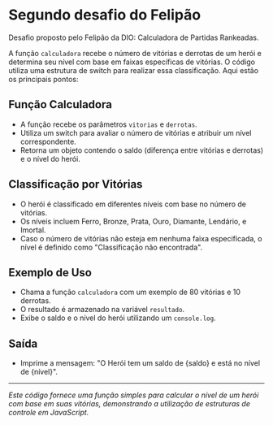 # Segundo desafio do Felipão 
Desafio proposto pelo Felipão da DIO: Calculadora de Partidas Rankeadas.


A função `calculadora` recebe o número de vitórias e derrotas de um herói e determina seu nível com base em faixas específicas de vitórias. O código utiliza uma estrutura de switch para realizar essa classificação. Aqui estão os principais pontos:

## Função Calculadora
- A função recebe os parâmetros `vitorias` e `derrotas`.
- Utiliza um switch para avaliar o número de vitórias e atribuir um nível correspondente.
- Retorna um objeto contendo o saldo (diferença entre vitórias e derrotas) e o nível do herói.

## Classificação por Vitórias
- O herói é classificado em diferentes níveis com base no número de vitórias.
- Os níveis incluem Ferro, Bronze, Prata, Ouro, Diamante, Lendário, e Imortal.
- Caso o número de vitórias não esteja em nenhuma faixa especificada, o nível é definido como "Classificação não encontrada".

## Exemplo de Uso
- Chama a função `calculadora` com um exemplo de 80 vitórias e 10 derrotas.
- O resultado é armazenado na variável `resultado`.
- Exibe o saldo e o nível do herói utilizando um `console.log`.

## Saída
- Imprime a mensagem: "O Herói tem um saldo de {saldo} e está no nível de {nível}".

---

*Este código fornece uma função simples para calcular o nível de um herói com base em suas vitórias, demonstrando a utilização de estruturas de controle em JavaScript.*

